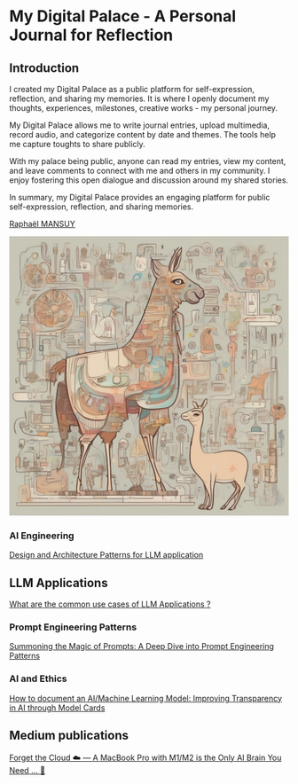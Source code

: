 # My Digital Palace - A Personal Journal for Reflection

## Introduction

I created my Digital Palace as a public platform for self-expression, reflection, and sharing my memories. It is where I openly document my thoughts, experiences, milestones, creative works - my personal journey.

My Digital Palace allows me to write journal entries, upload multimedia, record audio, and categorize content by date and themes. The tools help me capture toughts to share publicly.

With my palace being public, anyone can read my entries, view my content, and leave comments to connect with me and others in my community. I enjoy fostering this open dialogue and discussion around my shared stories.

In summary, my Digital Palace provides an engaging platform for public self-expression, reflection, and sharing memories.

[Raphaël MANSUY](https://www.linkedin.com/in/raphaelmansuy/)

![Digital Palace](./00-assets/lamacard.png)

### AI Engineering

[Design and Architecture Patterns for LLM application](./01-articles/dessign_patterns_for_llm_applications/README.md)

## LLM Applications

[What are the common use cases of LLM Applications ?](./01-articles/llm_applications_use_cases/README.md)

### Prompt Engineering Patterns

[Summoning the Magic of Prompts: A Deep Dive into Prompt Engineering Patterns](./01-articles/prompt_engineering_patterns/README.md)

### AI and Ethics

[How to document an AI/Machine Learning Model: Improving Transparency in AI through Model Cards](https://github.com/raphaelmansuy/model_card_template/blob/main/README.md)

## Medium publications

[Forget the Cloud ☁️ — A MacBook Pro with M1/M2 is the Only AI Brain You Need … 🧠](https://medium.com/p/168ac77d78ab)
